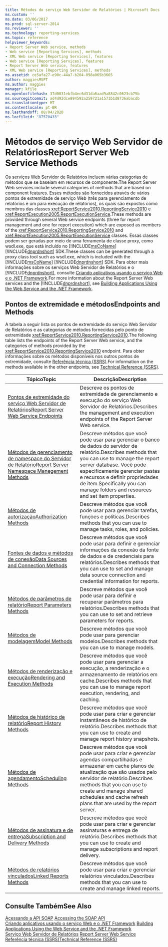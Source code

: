 ```yaml
---
title: Métodos do serviço Web Servidor de Relatórios | Microsoft Docs
ms.custom: ''
ms.date: 03/06/2017
ms.prod: sql-server-2014
ms.reviewer: ''
ms.technology: reporting-services
ms.topic: reference
helpviewer_keywords:
- Report Server Web service, methods
- Web service [Reporting Services], methods
- XML Web service [Reporting Services], features
- Web service [Reporting Services], features
- Report Server Web service, features
- XML Web service [Reporting Services], methods
ms.assetid: ce5afa27-e90c-44a7-b204-098a065b3665
author: maggiesMSFT
ms.author: maggies
manager: kfile
ms.openlocfilehash: 37d0031ebfb4ec6d31da6aad9a8842c0623cb75b
ms.sourcegitcommit: ad4d92dce894592a259721a1571b1d8736abacdb
ms.translationtype: MT
ms.contentlocale: pt-BR
ms.lasthandoff: 08/04/2020
ms.locfileid: "87570433"
---
```

# <a name="report-server-web-service-methods"></a><span data-ttu-id="5c760-102">Métodos de serviço Web Servidor de Relatórios</span><span class="sxs-lookup"><span data-stu-id="5c760-102">Report Server Web Service Methods</span></span>
  <span data-ttu-id="5c760-103">Os serviços Web Servidor de Relatórios incluem várias categorias de métodos que se baseiam em recursos de componente.</span><span class="sxs-lookup"><span data-stu-id="5c760-103">The Report Server Web services include several categories of methods that are based on component features.</span></span> <span data-ttu-id="5c760-104">Esses métodos são fornecidos através de vários pontos de extremidade de serviço Web (três para gerenciamento de relatórios e um para execução de relatórios), os quais são expostos como membros das classes <xref:ReportService2010.ReportingService2010> e <xref:ReportExecution2005.ReportExecutionService>.</span><span class="sxs-lookup"><span data-stu-id="5c760-104">These methods are provided through several Web service endpoints (three for report management and one for report execution) which are exposed as members of the <xref:ReportService2010.ReportingService2010> and <xref:ReportExecution2005.ReportExecutionService> classes.</span></span> <span data-ttu-id="5c760-105">Essas classes podem ser geradas por meio de uma ferramenta de classe proxy, como wsdl.exe, que está incluído no [!INCLUDE[msCoName](../../../includes/msconame-md.md)] [!INCLUDE[dnprdnshort](../../../includes/dnprdnshort-md.md)] SDK.</span><span class="sxs-lookup"><span data-stu-id="5c760-105">These classes can be generated through a proxy class tool such as wsdl.exe, which is included with the [!INCLUDE[msCoName](../../../includes/msconame-md.md)] [!INCLUDE[dnprdnshort](../../../includes/dnprdnshort-md.md)] SDK.</span></span> <span data-ttu-id="5c760-106">Para obter mais informações sobre os serviços Web Servidor de Relatórios e o [!INCLUDE[dnprdnshort](../../../includes/dnprdnshort-md.md)], consulte [Criando aplicativos usando o serviço Web e o .NET Framework](../net-framework/building-applications-using-the-web-service-and-the-net-framework.md).</span><span class="sxs-lookup"><span data-stu-id="5c760-106">For more information about the Report Server Web services and the [!INCLUDE[dnprdnshort](../../../includes/dnprdnshort-md.md)], see [Building Applications Using the Web Service and the .NET Framework](../net-framework/building-applications-using-the-web-service-and-the-net-framework.md).</span></span>  
  
## <a name="endpoints-and-methods"></a><span data-ttu-id="5c760-107">Pontos de extremidade e métodos</span><span class="sxs-lookup"><span data-stu-id="5c760-107">Endpoints and Methods</span></span>  
 <span data-ttu-id="5c760-108">A tabela a seguir lista os pontos de extremidade do serviço Web Servidor de Relatórios e as categorias de métodos fornecidas pelo ponto de extremidade <xref:ReportService2010.ReportingService2010>.</span><span class="sxs-lookup"><span data-stu-id="5c760-108">The following table lists the endpoints of the Report Server Web service, and the categories of methods provided by the <xref:ReportService2010.ReportingService2010> endpoint.</span></span> <span data-ttu-id="5c760-109">Para obter informações sobre os métodos disponíveis nos outros pontos de extremidade, consulte [Referência técnica &#40;SSRS&#41;](../../technical-reference-ssrs.md).</span><span class="sxs-lookup"><span data-stu-id="5c760-109">For information on the methods available in the other endpoints, see [Technical Reference &#40;SSRS&#41;](../../technical-reference-ssrs.md).</span></span>  
  
|<span data-ttu-id="5c760-110">Tópico</span><span class="sxs-lookup"><span data-stu-id="5c760-110">Topic</span></span>|<span data-ttu-id="5c760-111">Descrição</span><span class="sxs-lookup"><span data-stu-id="5c760-111">Description</span></span>|  
|-----------|-----------------|  
|[<span data-ttu-id="5c760-112">Pontos de extremidade do serviço Web Servidor de Relatórios</span><span class="sxs-lookup"><span data-stu-id="5c760-112">Report Server Web Service Endpoints</span></span>](report-server-web-service-endpoints.md)|<span data-ttu-id="5c760-113">Descreve os pontos de extremidade de gerenciamento e execução do serviço Web Servidor de Relatórios.</span><span class="sxs-lookup"><span data-stu-id="5c760-113">Describes the management and execution endpoints of the Report Server Web service.</span></span>|  
|[<span data-ttu-id="5c760-114">Métodos de gerenciamento de namespace do Servidor de Relatório</span><span class="sxs-lookup"><span data-stu-id="5c760-114">Report Server Namespace Management Methods</span></span>](report-server-namespace-management-methods.md)|<span data-ttu-id="5c760-115">Descreve métodos que você pode usar para gerenciar o banco de dados do servidor de relatório.</span><span class="sxs-lookup"><span data-stu-id="5c760-115">Describes methods that you can use to manage the report server database.</span></span> <span data-ttu-id="5c760-116">Você pode especificamente gerenciar pastas e recursos e definir propriedades de item.</span><span class="sxs-lookup"><span data-stu-id="5c760-116">Specifically you can manage folders and resources and set item properties.</span></span>|  
|[<span data-ttu-id="5c760-117">Métodos de autorização</span><span class="sxs-lookup"><span data-stu-id="5c760-117">Authorization Methods</span></span>](authorization-methods.md)|<span data-ttu-id="5c760-118">Descreve métodos que você pode usar para gerenciar tarefas, funções e políticas.</span><span class="sxs-lookup"><span data-stu-id="5c760-118">Describes methods that you can use to manage tasks, roles, and policies.</span></span>|  
|[<span data-ttu-id="5c760-119">Fontes de dados e métodos de conexão</span><span class="sxs-lookup"><span data-stu-id="5c760-119">Data Sources and Connection Methods</span></span>](data-sources-and-connection-methods.md)|<span data-ttu-id="5c760-120">Descreve métodos que você pode usar para definir e gerenciar informações da conexão da fonte de dados e de credenciais para relatórios.</span><span class="sxs-lookup"><span data-stu-id="5c760-120">Describes methods that you can use to set and manage data source connection and credential information for reports.</span></span>|  
|[<span data-ttu-id="5c760-121">Métodos de parâmetros de relatório</span><span class="sxs-lookup"><span data-stu-id="5c760-121">Report Parameters Methods</span></span>](report-parameters-methods.md)|<span data-ttu-id="5c760-122">Descreve métodos que você pode usar para definir e recuperar parâmetros para relatórios.</span><span class="sxs-lookup"><span data-stu-id="5c760-122">Describes methods that you can use to set and retrieve parameters for reports.</span></span>|  
|[<span data-ttu-id="5c760-123">Métodos de modelagem</span><span class="sxs-lookup"><span data-stu-id="5c760-123">Model Methods</span></span>](../report-server-web-service.md)|<span data-ttu-id="5c760-124">Descreve métodos que você pode usar para gerenciar modelos.</span><span class="sxs-lookup"><span data-stu-id="5c760-124">Describes methods that you can use to manage models.</span></span>|  
|[<span data-ttu-id="5c760-125">Métodos de renderização e execução</span><span class="sxs-lookup"><span data-stu-id="5c760-125">Rendering and Execution Methods</span></span>](rendering-and-execution-methods.md)|<span data-ttu-id="5c760-126">Descreve métodos que você pode usar para gerenciar a execução, a renderização e o armazenamento de relatórios em cache.</span><span class="sxs-lookup"><span data-stu-id="5c760-126">Describes methods that you can use to manage report execution, rendering, and caching.</span></span>|  
|[<span data-ttu-id="5c760-127">Métodos de histórico de relatório</span><span class="sxs-lookup"><span data-stu-id="5c760-127">Report History Methods</span></span>](report-history-methods.md)|<span data-ttu-id="5c760-128">Descreve métodos que você pode usar para criar e gerenciar instantâneos de histórico de relatório.</span><span class="sxs-lookup"><span data-stu-id="5c760-128">Describes methods that you can use to create and manage report history snapshots.</span></span>|  
|[<span data-ttu-id="5c760-129">Métodos de agendamento</span><span class="sxs-lookup"><span data-stu-id="5c760-129">Scheduling Methods</span></span>](scheduling-methods.md)|<span data-ttu-id="5c760-130">Descreve métodos que você pode usar para criar e gerenciar agendas compartilhadas e armazenar em cache planos de atualização que são usados pelo servidor de relatório.</span><span class="sxs-lookup"><span data-stu-id="5c760-130">Describes methods that you can use to create and manage shared schedules and cache refresh plans that are used by the report server.</span></span>|  
|[<span data-ttu-id="5c760-131">Métodos de assinatura e de entrega</span><span class="sxs-lookup"><span data-stu-id="5c760-131">Subscription and Delivery Methods</span></span>](subscription-and-delivery-methods.md)|<span data-ttu-id="5c760-132">Descreve métodos que você pode usar para criar e gerenciar assinaturas e entrega de relatório.</span><span class="sxs-lookup"><span data-stu-id="5c760-132">Describes methods that you can use to create and manage subscriptions and report delivery.</span></span>|  
|[<span data-ttu-id="5c760-133">Métodos de relatórios vinculados</span><span class="sxs-lookup"><span data-stu-id="5c760-133">Linked Reports Methods</span></span>](linked-reports-methods.md)|<span data-ttu-id="5c760-134">Descreve métodos que você pode usar para criar e gerenciar relatórios vinculados.</span><span class="sxs-lookup"><span data-stu-id="5c760-134">Describes methods that you can use to create and manage linked reports.</span></span>|  
  
## <a name="see-also"></a><span data-ttu-id="5c760-135">Consulte Também</span><span class="sxs-lookup"><span data-stu-id="5c760-135">See Also</span></span>  
 <span data-ttu-id="5c760-136">[Acessando a API SOAP](../accessing-the-soap-api.md) </span><span class="sxs-lookup"><span data-stu-id="5c760-136">[Accessing the SOAP API](../accessing-the-soap-api.md) </span></span>  
 <span data-ttu-id="5c760-137">[Criando aplicativos usando o serviço Web e o .NET Framework](../net-framework/building-applications-using-the-web-service-and-the-net-framework.md) </span><span class="sxs-lookup"><span data-stu-id="5c760-137">[Building Applications Using the Web Service and the .NET Framework](../net-framework/building-applications-using-the-web-service-and-the-net-framework.md) </span></span>  
 <span data-ttu-id="5c760-138">[Serviço Web Servidor de Relatórios](../report-server-web-service.md) </span><span class="sxs-lookup"><span data-stu-id="5c760-138">[Report Server Web Service](../report-server-web-service.md) </span></span>  
 [<span data-ttu-id="5c760-139">Referência técnica &#40;SSRS&#41;</span><span class="sxs-lookup"><span data-stu-id="5c760-139">Technical Reference &#40;SSRS&#41;</span></span>](../../technical-reference-ssrs.md)  
  
  
